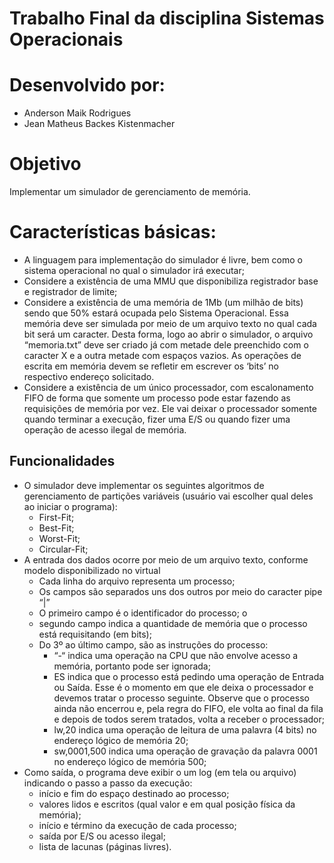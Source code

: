 # Trabalho Final da disciplina Sistemas Operacionais

# Desenvolvido por:
- Anderson Maik Rodrigues
- Jean Matheus Backes Kistenmacher

# Objetivo

Implementar um simulador de gerenciamento de memória.


# Características básicas:

- A linguagem para implementação do simulador é livre, bem como o sistema operacional no qual o simulador irá executar;
-  Considere a existência de uma MMU que disponibiliza registrador base e registrador de limite;
- Considere a existência de uma memória de 1Mb (um milhão de bits) sendo que 50% estará ocupada pelo Sistema Operacional. Essa memória deve ser simulada por meio de um arquivo texto no qual cada bit será um caracter. Desta forma, logo ao abrir o simulador, o arquivo “memoria.txt” deve ser criado já com metade dele preenchido com o caracter X e a outra metade com espaços vazios. As operações de escrita em memória devem se refletir em escrever os ‘bits’ no respectivo endereço solicitado. 
- Considere a existência de um único processador, com escalonamento FIFO de forma que somente um processo pode estar fazendo as requisições de memória por vez. Ele vai deixar o processador somente quando terminar a execução, fizer uma E/S ou quando fizer uma operação de acesso ilegal de memória.

## Funcionalidades

- O simulador deve implementar os seguintes algoritmos de gerenciamento de partições variáveis (usuário vai escolher qual deles ao iniciar o programa): 
	- First-Fit; 
	- Best-Fit; 
	- Worst-Fit; 
	- Circular-Fit; 
- A entrada dos dados ocorre por meio de um arquivo texto, conforme modelo disponibilizado no virtual
	- Cada linha do arquivo representa um processo; 
	- Os campos são separados uns dos outros por meio do caracter pipe “|” 
	- O primeiro campo é o identificador do processo; o 
	- segundo campo indica a quantidade de memória que o processo está requisitando (em bits); 
	- Do 3º ao último campo, são as instruções do processo: 
		- “-“ indica uma operação na CPU que não envolve acesso a memória, portanto pode ser ignorada; 
		- ES indica que o processo está pedindo uma operação de Entrada ou Saída. Esse é o momento em que ele deixa o processador e devemos tratar o processo seguinte. Observe que o processo ainda não encerrou e, pela regra do FIFO, ele volta ao final da fila e depois de todos serem tratados, volta a receber o processador; 
		- lw,20 indica uma operação de leitura de uma palavra (4 bits) no endereço lógico de memória 20; 
		- sw,0001,500 indica uma operação de gravação da palavra 0001 no endereço lógico de memória 500; 
- Como saída, o programa deve exibir o um log (em tela ou arquivo) indicando o passo a passo da execução: 
	- início e fim do espaço destinado ao processo; 
	- valores lidos e escritos (qual valor e em qual posição física da memória); 
	- início e término da execução de cada processo; 
	- saída por E/S ou acesso ilegal; 
	- lista de lacunas (páginas livres).
